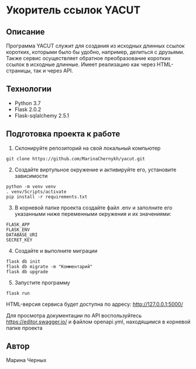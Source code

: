 # Укоритель ссылок YACUT 

## Описание
Программа YACUT служит для создания из исходных длинных ссылок коротких, которыми было бы удобно, например, делиться с друзьями.
Также сервис осуществляет обратное преобразование коротких ссылок в исходные длинные.
Имеет реализацию как через HTML-страницы, так и через API.

## Технологии
* Python 3.7
* Flask 2.0.2
* Flask-sqlalchemy 2.5.1


## Подготовка проекта к работе

1. Cклонируйте репозиторий на свой локальный компьютер
```
git clone https://github.com/MarinaChernykh/yacut.git
```

2. Создайте виртульное окружение и активируйте его, установите зависимости
```
python -m venv venv
. venv/Scripts/activate
pip install -r requirements.txt
```

3. В корневой папке проекта создайте файл .env и заполните его указанными ниже переменными окружения и их значениями:
```
FLASK_APP
FLASK_ENV
DATABASE_URI
SECRET_KEY
```

4. Создайте и выполните миграции
```
flask db init
flask db migrate -m "Комментарий"
flask db upgrade
```

5. Запустите программу
```
flask run
```

HTML-версия сервиса будет доступна по адресу:
http://127.0.0.1:5000/

Для просмотра документации по API воспользуйтесь 
https://editor.swagger.io/
и файлом openapi.yml, находящимся в корневой папке проекта

## Автор
Марина Черных
